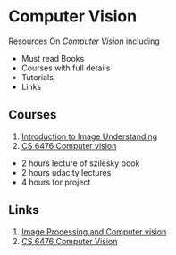 # Computer Vision

Resources On *Computer Vision* including 

- Must read Books
- Courses with full details 
- Tutorials
- Links


## Courses

1. [Introduction to Image Understanding](./Courses/understanding_Images_Sanja/)
2. [CS 6476 Computer vision](https://www.cc.gatech.edu/~hays/compvision/)
  - 2 hours lecture of szilesky book
  - 2 hours udacity lectures
  - 4 hours for project



## Links

1. [Image Processing and Computer vision](https://staff.fnwi.uva.nl/r.vandenboomgaard/IPCV20172018/index.html)
2. [CS 6476 Computer Vision](https://www.cc.gatech.edu/~hays/compvision/)
